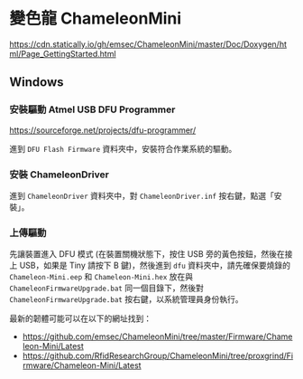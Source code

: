 # 變色龍 ChameleonMini

<https://cdn.statically.io/gh/emsec/ChameleonMini/master/Doc/Doxygen/html/Page_GettingStarted.html>

## Windows

### 安裝驅動 Atmel USB DFU Programmer

<https://sourceforge.net/projects/dfu-programmer/>

進到 `DFU Flash Firmware` 資料夾中，安裝符合作業系統的驅動。

### 安裝 ChameleonDriver

進到 `ChameleonDriver` 資料夾中，對 `ChameleonDriver.inf` 按右鍵，點選「安裝」。

### 上傳驅動

先讓裝置進入 DFU 模式 (在裝置關機狀態下，按住 USB 旁的黃色按鈕，然後在接上 USB，如果是 Tiny 請按下 B 鍵)，然後進到 `dfu` 資料夾中，請先確保要燒錄的 `Chameleon-Mini.eep` 和 `Chameleon-Mini.hex` 放在與 `ChameleonFirmwareUpgrade.bat` 同一個目錄下，然後對 `ChameleonFirmwareUpgrade.bat` 按右鍵，以系統管理員身份執行。

最新的韌體可能可以在以下的網址找到：

* <https://github.com/emsec/ChameleonMini/tree/master/Firmware/Chameleon-Mini/Latest>
* <https://github.com/RfidResearchGroup/ChameleonMini/tree/proxgrind/Firmware/Chameleon-Mini/Latest>